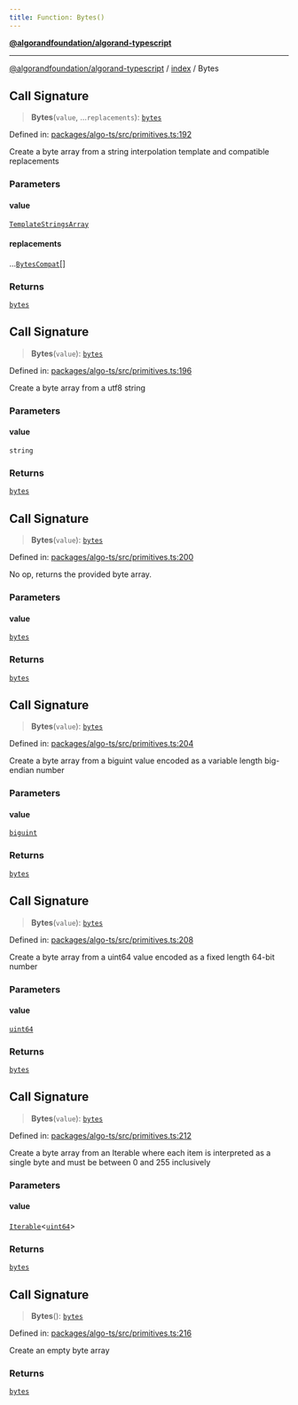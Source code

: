```yaml
---
title: Function: Bytes()
---
```


[**@algorandfoundation/algorand-typescript**](../../README)

***

[@algorandfoundation/algorand-typescript](../../README) / [index](../README) / Bytes



## Call Signature

> **Bytes**(`value`, ...`replacements`): [`bytes`](../type-aliases/bytes)

Defined in: [packages/algo-ts/src/primitives.ts:192](https://github.com/algorandfoundation/puya-ts/blob/main/packages/algo-ts/src/primitives.ts#L192)

Create a byte array from a string interpolation template and compatible replacements

### Parameters

#### value

[`TemplateStringsArray`](../-internal-/interfaces/TemplateStringsArray)

#### replacements

...[`BytesCompat`](../type-aliases/BytesCompat)[]

### Returns

[`bytes`](../type-aliases/bytes)

## Call Signature

> **Bytes**(`value`): [`bytes`](../type-aliases/bytes)

Defined in: [packages/algo-ts/src/primitives.ts:196](https://github.com/algorandfoundation/puya-ts/blob/main/packages/algo-ts/src/primitives.ts#L196)

Create a byte array from a utf8 string

### Parameters

#### value

`string`

### Returns

[`bytes`](../type-aliases/bytes)

## Call Signature

> **Bytes**(`value`): [`bytes`](../type-aliases/bytes)

Defined in: [packages/algo-ts/src/primitives.ts:200](https://github.com/algorandfoundation/puya-ts/blob/main/packages/algo-ts/src/primitives.ts#L200)

No op, returns the provided byte array.

### Parameters

#### value

[`bytes`](../type-aliases/bytes)

### Returns

[`bytes`](../type-aliases/bytes)

## Call Signature

> **Bytes**(`value`): [`bytes`](../type-aliases/bytes)

Defined in: [packages/algo-ts/src/primitives.ts:204](https://github.com/algorandfoundation/puya-ts/blob/main/packages/algo-ts/src/primitives.ts#L204)

Create a byte array from a biguint value encoded as a variable length big-endian number

### Parameters

#### value

[`biguint`](../type-aliases/biguint)

### Returns

[`bytes`](../type-aliases/bytes)

## Call Signature

> **Bytes**(`value`): [`bytes`](../type-aliases/bytes)

Defined in: [packages/algo-ts/src/primitives.ts:208](https://github.com/algorandfoundation/puya-ts/blob/main/packages/algo-ts/src/primitives.ts#L208)

Create a byte array from a uint64 value encoded as a fixed length 64-bit number

### Parameters

#### value

[`uint64`](../type-aliases/uint64)

### Returns

[`bytes`](../type-aliases/bytes)

## Call Signature

> **Bytes**(`value`): [`bytes`](../type-aliases/bytes)

Defined in: [packages/algo-ts/src/primitives.ts:212](https://github.com/algorandfoundation/puya-ts/blob/main/packages/algo-ts/src/primitives.ts#L212)

Create a byte array from an Iterable<uint64> where each item is interpreted as a single byte and must be between 0 and 255 inclusively

### Parameters

#### value

[`Iterable`](../-internal-/interfaces/Iterable)\<[`uint64`](../type-aliases/uint64)\>

### Returns

[`bytes`](../type-aliases/bytes)

## Call Signature

> **Bytes**(): [`bytes`](../type-aliases/bytes)

Defined in: [packages/algo-ts/src/primitives.ts:216](https://github.com/algorandfoundation/puya-ts/blob/main/packages/algo-ts/src/primitives.ts#L216)

Create an empty byte array

### Returns

[`bytes`](../type-aliases/bytes)